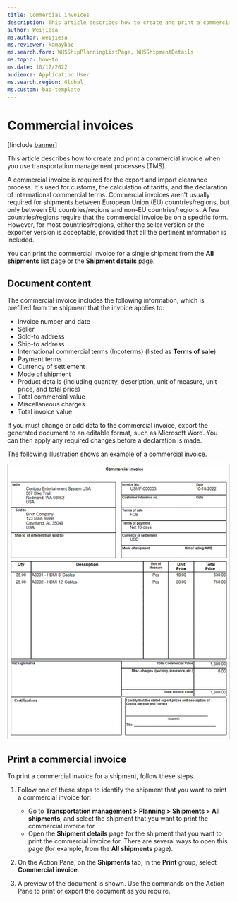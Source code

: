 ```yaml
---
title: Commercial invoices
description: This article describes how to create and print a commercial invoice when you use transportation management processes (TMS).
author: Weijiesa
ms.author: weijiesa
ms.reviewer: kamaybac
ms.search.form: WHSShipPlanningListPage, WHSShipmentDetails
ms.topic: how-to
ms.date: 10/17/2022
audience: Application User
ms.search.region: Global
ms.custom: bap-template
---
```


# Commercial invoices

[!include [banner](../includes/banner.md)]

This article describes how to create and print a commercial invoice when you use transportation management processes (TMS).

A commercial invoice is required for the export and import clearance process. It's used for customs, the calculation of tariffs, and the declaration of international commercial terms. Commercial invoices aren't usually required for shipments between European Union (EU) countries/regions, but only between EU countries/regions and non-EU countries/regions. A few countries/regions require that the commercial invoice be on a specific form. However, for most countries/regions, either the seller version or the exporter version is acceptable, provided that all the pertinent information is included.

You can print the commercial invoice for a single shipment from the **All shipments** list page or the **Shipment details** page.

## Document content

The commercial invoice includes the following information, which is prefilled from the shipment that the invoice applies to:

- Invoice number and date
- Seller
- Sold-to address
- Ship-to address
- International commercial terms (Incoterms) (listed as **Terms of sale**)
- Payment terms
- Currency of settlement
- Mode of shipment
- Product details (including quantity, description, unit of measure, unit price, and total price)
- Total commercial value
- Miscellaneous charges
- Total invoice value

If you must change or add data to the commercial invoice, export the generated document to an editable format, such as Microsoft Word. You can then apply any required changes before a declaration is made.

The following illustration shows an example of a commercial invoice.

![Example commercial invoice.](media/commercial-invoice-example.png "Example commercial invoice")

## Print a commercial invoice

To print a commercial invoice for a shipment, follow these steps.

1. Follow one of these steps to identify the shipment that you want to print a commercial invoice for:

    - Go to **Transportation management \> Planning \> Shipments \> All shipments**, and select the shipment that you want to print the commercial invoice for.
    - Open the **Shipment details** page for the shipment that you want to print the commercial invoice for. There are several ways to open this page (for example, from the **All shipments** page).

1. On the Action Pane, on the **Shipments** tab, in the **Print** group, select **Commercial invoice**.
1. A preview of the document is shown. Use the commands on the Action Pane to print or export the document as you require.
